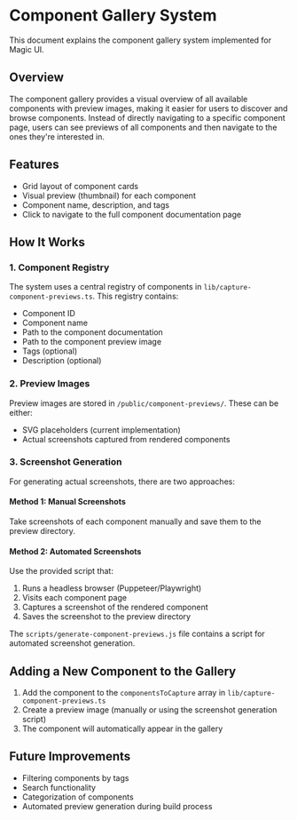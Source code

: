 # Component Gallery System

This document explains the component gallery system implemented for Magic UI.

## Overview

The component gallery provides a visual overview of all available components with preview images, making it easier for users to discover and browse components. Instead of directly navigating to a specific component page, users can see previews of all components and then navigate to the ones they're interested in.

## Features

- Grid layout of component cards
- Visual preview (thumbnail) for each component
- Component name, description, and tags
- Click to navigate to the full component documentation page

## How It Works

### 1. Component Registry

The system uses a central registry of components in `lib/capture-component-previews.ts`. This registry contains:

- Component ID
- Component name
- Path to the component documentation
- Path to the component preview image
- Tags (optional)
- Description (optional)

### 2. Preview Images

Preview images are stored in `/public/component-previews/`. These can be either:

- SVG placeholders (current implementation)
- Actual screenshots captured from rendered components

### 3. Screenshot Generation

For generating actual screenshots, there are two approaches:

#### Method 1: Manual Screenshots

Take screenshots of each component manually and save them to the preview directory.

#### Method 2: Automated Screenshots

Use the provided script that:
1. Runs a headless browser (Puppeteer/Playwright)
2. Visits each component page
3. Captures a screenshot of the rendered component
4. Saves the screenshot to the preview directory

The `scripts/generate-component-previews.js` file contains a script for automated screenshot generation.

## Adding a New Component to the Gallery

1. Add the component to the `componentsToCapture` array in `lib/capture-component-previews.ts`
2. Create a preview image (manually or using the screenshot generation script)
3. The component will automatically appear in the gallery

## Future Improvements

- Filtering components by tags
- Search functionality
- Categorization of components
- Automated preview generation during build process 